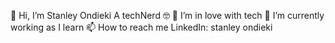 👋 Hi, I’m Stanley Ondieki
A techNerd 🤓
👀 I’m in love with tech
🌱 I’m currently working as I learn
📫 How to reach me LinkedIn: stanley ondieki
